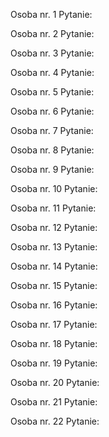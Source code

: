Osoba nr. 1
Pytanie: 

Osoba nr. 2
Pytanie:

Osoba nr. 3
Pytanie:

Osoba nr. 4
Pytanie:

Osoba nr. 5
Pytanie:

Osoba nr. 6
Pytanie: 

Osoba nr. 7
Pytanie: 

Osoba nr. 8
Pytanie:

Osoba nr. 9
Pytanie:

Osoba nr. 10
Pytanie: 

Osoba nr. 11
Pytanie: 

Osoba nr. 12
Pytanie:

Osoba nr. 13
Pytanie:

Osoba nr. 14
Pytanie:

Osoba nr. 15
Pytanie:

Osoba nr. 16
Pytanie:

Osoba nr. 17
Pytanie:

Osoba nr. 18
Pytanie:

Osoba nr. 19
Pytanie:

Osoba nr. 20
Pytanie:

Osoba nr. 21
Pytanie:

Osoba nr. 22
Pytanie:
